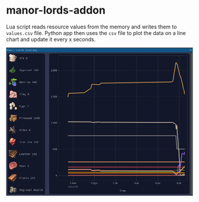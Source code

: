 # manor-lords-addon

Lua script reads resource values from the memory and writes them to `values.csv` file.
Python app then uses the `csv` file to plot the data on a line chart and update it every x seconds.

<img title="Addon Screenshot" alt="addon screenshot" src="./assets/ss.png" width=600>